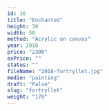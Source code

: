 ```yaml
---
id: 16
title: "Enchanted"
height: 30
width: 50
method: "Acrylic on canvas"
year: 2018
price: "2300"
exPrice: ""
status: ""
fileName: "2018-fortryllet.jpg"
medie: "painting"
draft: "False"
slug: "fortryllet"
weight: "170"
---
```


